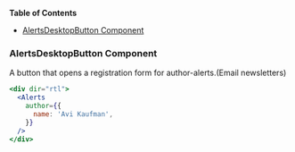 <!-- START doctoc generated TOC please keep comment here to allow auto update -->
<!-- DON'T EDIT THIS SECTION, INSTEAD RE-RUN doctoc TO UPDATE -->

**Table of Contents**

- [AlertsDesktopButton Component](#alertsdesktopbutton-component)

<!-- END doctoc generated TOC please keep comment here to allow auto update -->

### AlertsDesktopButton Component

A button that opens a registration form for author-alerts.(Email newsletters)

```jsx
<div dir="rtl">
  <Alerts
    author={{
      name: 'Avi Kaufman',
    }}
  />
</div>
```
